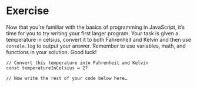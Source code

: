 # Exercise
Now that you’re familiar with the basics of programming in JavaScript, it’s time for you to try writing your first larger program. Your task is given a temperature in celsius, convert it to both Fahrenheit and Kelvin and then use `console.log` to output your answer. Remember to use variables, math, and functions in your solution. Good luck!

```js,playground,editable
// Convert this temperature into Fahrenheit and Kelvin
const temperatureInCelsius = 27

// Now write the rest of your code below here…
```

